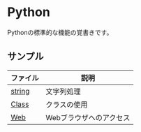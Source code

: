 # Python

Pythonの標準的な機能の覚書きです。      

## サンプル

|ファイル|説明|     
|---|---|     
|[string](./string)|文字列処理|
|[Class](./Class)|クラスの使用|
|[Web](./Web)|Webブラウザへのアクセス|

